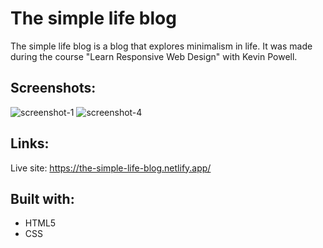 # The simple life blog
The simple life blog is a blog that explores minimalism in life. It was made during the course "Learn Responsive Web Design" with Kevin Powell.
## Screenshots:
![screenshot-1](https://user-images.githubusercontent.com/111454100/187391610-4a4c1e29-a108-45e2-b7ff-2488ec6e16cb.png)
![screenshot-4](https://user-images.githubusercontent.com/111454100/187391684-5fead061-6b12-4b46-a8fd-d05f9ffeb755.png)
## Links:
Live site: https://the-simple-life-blog.netlify.app/
## Built with:
* HTML5
* CSS
